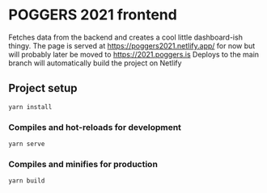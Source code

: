 # POGGERS 2021 frontend
Fetches data from the backend and creates a cool little dashboard-ish thingy.
The page is served at https://poggers2021.netlify.app/ for now but will probably later be moved to https://2021.poggers.is
Deploys to the main branch will automatically build the project on Netlify
## Project setup
```
yarn install 
```

### Compiles and hot-reloads for development
```
yarn serve
```

### Compiles and minifies for production

```
yarn build
```
